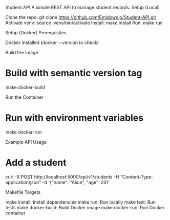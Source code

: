 Student API
A simple REST API to manage student records.
Setup (Local)

Clone the repo: git clone <https://github.com/Emidowojo/Student-API.git>
Activate venv: source .venv/bin/activate
Install: make install
Run: make run

Setup (Docker)
Prerequisites

Docker installed (docker --version to check)

Build the Image
# Build with semantic version tag
make docker-build

Run the Container
# Run with environment variables
make docker-run

Example API Usage
# Add a student
curl -X POST http://localhost:5000/api/v1/students -H "Content-Type: application/json" -d '{"name": "Alice", "age": 20}'

Makefile Targets

make install: Install dependencies
make run: Run locally
make test: Run tests
make docker-build: Build Docker image
make docker-run: Run Docker container

